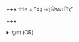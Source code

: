 +++
title = "०३ उत् तिष्ठत निर्"

+++
<details><summary>मूलम् (GR)</summary>

उत् तिष्ठत निर् द्रवत  
न व इहास्ति न्यञ्चनम् ।  
इन्द्रो वः सर्वासां साकं  
गर्भान् आण्डानि भेत्स्यति ॥
</details>